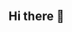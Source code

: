 ## Hi there 👋

<!--
**iqra-8/iqra-8** is a ✨ _special_ ✨ repository because its `README.md` (this file) appears on your GitHub profile.

Here are some ideas to get you started: 
ABOUT ME.
I am a dedicated research enthusiast with an MPhil in Chemistry and over 5 years of experience in the pharmaceutical industry. My passion lies in applying scientific knowledge to real-world healthcare challenges, especially in evidence-based medicine

- 🔭 I’m currently working on building an academic profile for PhD applications ...
- 🌱 I’m currently learning Python, data analysis, and advanced research methods to support my PhD goals..
- 👯  I am looking to collaborate on open-source projects or academic writing in the field of health and medicine..
- 🤔 I’m looking for help with Identifying funded PhD positions in pharmaceutical research, Improving data analysis workflows (Python, SPSS), Collaborating on research-based GitHub projects and Enhancing my scientific writing and publication skill ...
>
